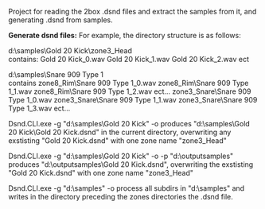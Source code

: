 Project for reading the 2box .dsnd files and extract the samples from it,
and generating .dsnd from samples.

**Generate dsnd files:**
For example, the directory structure is as follows:

d:\samples\Gold 20 Kick\zone3_Head\
  contains: Gold 20 Kick_0.wav
            Gold 20 Kick_1.wav
            Gold 20 Kick_2.wav
            ect

d:\samples\Snare 909 Type 1\
contains
    zone8_Rim\Snare 909 Type 1_0.wav
    zone8_Rim\Snare 909 Type 1_1.wav
    zone8_Rim\Snare 909 Type 1_2.wav
    ect...
    zone3_Snare\Snare 909 Type 1_0.wav
    zone3_Snare\Snare 909 Type 1_1.wav
    zone3_Snare\Snare 909 Type 1_3.wav
    ect...


Dsnd.CLI.exe -g "d:\samples\Gold 20 Kick" -o
   produces "d:\samples\Gold 20 Kick\Gold 20 Kick.dsnd" in the current directory, overwriting any exstisting "Gold 20 Kick.dsnd" with one zone name "zone3_Head"

Dsnd.CLI.exe -g "d:\samples\Gold 20 Kick" -o -p "d:\outputsamples"
  produces "d:\outputsamples\Gold 20 Kick.dsnd", overwriting the exstisting "Gold 20 Kick.dsnd" with one zone name "zone3_Head"

Dsnd.CLI.exe -g "d:\samples" -o
  process all subdirs in "d:\samples" and writes in the directory preceding the zones directories the .dsnd file.
  



